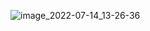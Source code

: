 
![image_2022-07-14_13-26-36](https://user-images.githubusercontent.com/87814580/178969439-b10bf12f-cb2c-4ab2-b116-3a22576cea41.png)
